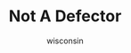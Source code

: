 ---
media: "images/rounds/war/not_a_defector.png"
media_type: image
title: Not A Defector
author: wisconsin
desc: War scarcely brings kindness.
---